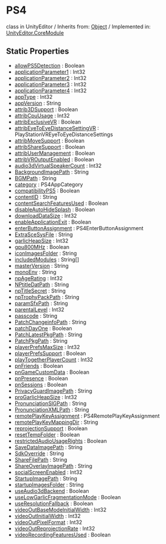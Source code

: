 # PS4
class in UnityEditor
 / Inherits from: <a href="https://docs.unity3d.com/6000.0/Documentation/ScriptReference/Object.html" target="_blank">Object</a> / Implemented in: <a href="https://docs.unity3d.com/6000.0/Documentation/ScriptReference/UnityEditor.CoreModule.html" target="_blank">UnityEditor.CoreModule</a>
## Static Properties
- <a href="https://docs.unity3d.com/6000.0/Documentation/ScriptReference/PS4-allowPS5Detection.html" target="_blank">allowPS5Detection</a> : Boolean
- <a href="https://docs.unity3d.com/6000.0/Documentation/ScriptReference/PS4-applicationParameter1.html" target="_blank">applicationParameter1</a> : Int32
- <a href="https://docs.unity3d.com/6000.0/Documentation/ScriptReference/PS4-applicationParameter2.html" target="_blank">applicationParameter2</a> : Int32
- <a href="https://docs.unity3d.com/6000.0/Documentation/ScriptReference/PS4-applicationParameter3.html" target="_blank">applicationParameter3</a> : Int32
- <a href="https://docs.unity3d.com/6000.0/Documentation/ScriptReference/PS4-applicationParameter4.html" target="_blank">applicationParameter4</a> : Int32
- <a href="https://docs.unity3d.com/6000.0/Documentation/ScriptReference/PS4-appType.html" target="_blank">appType</a> : Int32
- <a href="https://docs.unity3d.com/6000.0/Documentation/ScriptReference/PS4-appVersion.html" target="_blank">appVersion</a> : String
- <a href="https://docs.unity3d.com/6000.0/Documentation/ScriptReference/PS4-attrib3DSupport.html" target="_blank">attrib3DSupport</a> : Boolean
- <a href="https://docs.unity3d.com/6000.0/Documentation/ScriptReference/PS4-attribCpuUsage.html" target="_blank">attribCpuUsage</a> : Int32
- <a href="https://docs.unity3d.com/6000.0/Documentation/ScriptReference/PS4-attribExclusiveVR.html" target="_blank">attribExclusiveVR</a> : Boolean
- <a href="https://docs.unity3d.com/6000.0/Documentation/ScriptReference/PS4-attribEyeToEyeDistanceSettingVR.html" target="_blank">attribEyeToEyeDistanceSettingVR</a> : PlayStationVREyeToEyeDistanceSettings
- <a href="https://docs.unity3d.com/6000.0/Documentation/ScriptReference/PS4-attribMoveSupport.html" target="_blank">attribMoveSupport</a> : Boolean
- <a href="https://docs.unity3d.com/6000.0/Documentation/ScriptReference/PS4-attribShareSupport.html" target="_blank">attribShareSupport</a> : Boolean
- <a href="https://docs.unity3d.com/6000.0/Documentation/ScriptReference/PS4-attribUserManagement.html" target="_blank">attribUserManagement</a> : Boolean
- <a href="https://docs.unity3d.com/6000.0/Documentation/ScriptReference/PS4-attribVROutputEnabled.html" target="_blank">attribVROutputEnabled</a> : Boolean
- <a href="https://docs.unity3d.com/6000.0/Documentation/ScriptReference/PS4-audio3dVirtualSpeakerCount.html" target="_blank">audio3dVirtualSpeakerCount</a> : Int32
- <a href="https://docs.unity3d.com/6000.0/Documentation/ScriptReference/PS4-BackgroundImagePath.html" target="_blank">BackgroundImagePath</a> : String
- <a href="https://docs.unity3d.com/6000.0/Documentation/ScriptReference/PS4-BGMPath.html" target="_blank">BGMPath</a> : String
- <a href="https://docs.unity3d.com/6000.0/Documentation/ScriptReference/PS4-category.html" target="_blank">category</a> : PS4AppCategory
- <a href="https://docs.unity3d.com/6000.0/Documentation/ScriptReference/PS4-compatibilityPS5.html" target="_blank">compatibilityPS5</a> : Boolean
- <a href="https://docs.unity3d.com/6000.0/Documentation/ScriptReference/PS4-contentID.html" target="_blank">contentID</a> : String
- <a href="https://docs.unity3d.com/6000.0/Documentation/ScriptReference/PS4-contentSearchFeaturesUsed.html" target="_blank">contentSearchFeaturesUsed</a> : Boolean
- <a href="https://docs.unity3d.com/6000.0/Documentation/ScriptReference/PS4-disableAutoHideSplash.html" target="_blank">disableAutoHideSplash</a> : Boolean
- <a href="https://docs.unity3d.com/6000.0/Documentation/ScriptReference/PS4-downloadDataSize.html" target="_blank">downloadDataSize</a> : Int32
- <a href="https://docs.unity3d.com/6000.0/Documentation/ScriptReference/PS4-enableApplicationExit.html" target="_blank">enableApplicationExit</a> : Boolean
- <a href="https://docs.unity3d.com/6000.0/Documentation/ScriptReference/PS4-enterButtonAssignment.html" target="_blank">enterButtonAssignment</a> : PS4EnterButtonAssignment
- <a href="https://docs.unity3d.com/6000.0/Documentation/ScriptReference/PS4-ExtraSceSysFile.html" target="_blank">ExtraSceSysFile</a> : String
- <a href="https://docs.unity3d.com/6000.0/Documentation/ScriptReference/PS4-garlicHeapSize.html" target="_blank">garlicHeapSize</a> : Int32
- <a href="https://docs.unity3d.com/6000.0/Documentation/ScriptReference/PS4-gpu800MHz.html" target="_blank">gpu800MHz</a> : Boolean
- <a href="https://docs.unity3d.com/6000.0/Documentation/ScriptReference/PS4-iconImagesFolder.html" target="_blank">iconImagesFolder</a> : String
- <a href="https://docs.unity3d.com/6000.0/Documentation/ScriptReference/PS4-includedModules.html" target="_blank">includedModules</a> : String[]
- <a href="https://docs.unity3d.com/6000.0/Documentation/ScriptReference/PS4-masterVersion.html" target="_blank">masterVersion</a> : String
- <a href="https://docs.unity3d.com/6000.0/Documentation/ScriptReference/PS4-monoEnv.html" target="_blank">monoEnv</a> : String
- <a href="https://docs.unity3d.com/6000.0/Documentation/ScriptReference/PS4-npAgeRating.html" target="_blank">npAgeRating</a> : Int32
- <a href="https://docs.unity3d.com/6000.0/Documentation/ScriptReference/PS4-NPtitleDatPath.html" target="_blank">NPtitleDatPath</a> : String
- <a href="https://docs.unity3d.com/6000.0/Documentation/ScriptReference/PS4-npTitleSecret.html" target="_blank">npTitleSecret</a> : String
- <a href="https://docs.unity3d.com/6000.0/Documentation/ScriptReference/PS4-npTrophyPackPath.html" target="_blank">npTrophyPackPath</a> : String
- <a href="https://docs.unity3d.com/6000.0/Documentation/ScriptReference/PS4-paramSfxPath.html" target="_blank">paramSfxPath</a> : String
- <a href="https://docs.unity3d.com/6000.0/Documentation/ScriptReference/PS4-parentalLevel.html" target="_blank">parentalLevel</a> : Int32
- <a href="https://docs.unity3d.com/6000.0/Documentation/ScriptReference/PS4-passcode.html" target="_blank">passcode</a> : String
- <a href="https://docs.unity3d.com/6000.0/Documentation/ScriptReference/PS4-PatchChangeinfoPath.html" target="_blank">PatchChangeinfoPath</a> : String
- <a href="https://docs.unity3d.com/6000.0/Documentation/ScriptReference/PS4-patchDayOne.html" target="_blank">patchDayOne</a> : Boolean
- <a href="https://docs.unity3d.com/6000.0/Documentation/ScriptReference/PS4-PatchLatestPkgPath.html" target="_blank">PatchLatestPkgPath</a> : String
- <a href="https://docs.unity3d.com/6000.0/Documentation/ScriptReference/PS4-PatchPkgPath.html" target="_blank">PatchPkgPath</a> : String
- <a href="https://docs.unity3d.com/6000.0/Documentation/ScriptReference/PS4-playerPrefsMaxSize.html" target="_blank">playerPrefsMaxSize</a> : Int32
- <a href="https://docs.unity3d.com/6000.0/Documentation/ScriptReference/PS4-playerPrefsSupport.html" target="_blank">playerPrefsSupport</a> : Boolean
- <a href="https://docs.unity3d.com/6000.0/Documentation/ScriptReference/PS4-playTogetherPlayerCount.html" target="_blank">playTogetherPlayerCount</a> : Int32
- <a href="https://docs.unity3d.com/6000.0/Documentation/ScriptReference/PS4-pnFriends.html" target="_blank">pnFriends</a> : Boolean
- <a href="https://docs.unity3d.com/6000.0/Documentation/ScriptReference/PS4-pnGameCustomData.html" target="_blank">pnGameCustomData</a> : Boolean
- <a href="https://docs.unity3d.com/6000.0/Documentation/ScriptReference/PS4-pnPresence.html" target="_blank">pnPresence</a> : Boolean
- <a href="https://docs.unity3d.com/6000.0/Documentation/ScriptReference/PS4-pnSessions.html" target="_blank">pnSessions</a> : Boolean
- <a href="https://docs.unity3d.com/6000.0/Documentation/ScriptReference/PS4-PrivacyGuardImagePath.html" target="_blank">PrivacyGuardImagePath</a> : String
- <a href="https://docs.unity3d.com/6000.0/Documentation/ScriptReference/PS4-proGarlicHeapSize.html" target="_blank">proGarlicHeapSize</a> : Int32
- <a href="https://docs.unity3d.com/6000.0/Documentation/ScriptReference/PS4-PronunciationSIGPath.html" target="_blank">PronunciationSIGPath</a> : String
- <a href="https://docs.unity3d.com/6000.0/Documentation/ScriptReference/PS4-PronunciationXMLPath.html" target="_blank">PronunciationXMLPath</a> : String
- <a href="https://docs.unity3d.com/6000.0/Documentation/ScriptReference/PS4-remotePlayKeyAssignment.html" target="_blank">remotePlayKeyAssignment</a> : PS4RemotePlayKeyAssignment
- <a href="https://docs.unity3d.com/6000.0/Documentation/ScriptReference/PS4-remotePlayKeyMappingDir.html" target="_blank">remotePlayKeyMappingDir</a> : String
- <a href="https://docs.unity3d.com/6000.0/Documentation/ScriptReference/PS4-reprojectionSupport.html" target="_blank">reprojectionSupport</a> : Boolean
- <a href="https://docs.unity3d.com/6000.0/Documentation/ScriptReference/PS4-resetTempFolder.html" target="_blank">resetTempFolder</a> : Boolean
- <a href="https://docs.unity3d.com/6000.0/Documentation/ScriptReference/PS4-restrictedAudioUsageRights.html" target="_blank">restrictedAudioUsageRights</a> : Boolean
- <a href="https://docs.unity3d.com/6000.0/Documentation/ScriptReference/PS4-SaveDataImagePath.html" target="_blank">SaveDataImagePath</a> : String
- <a href="https://docs.unity3d.com/6000.0/Documentation/ScriptReference/PS4-SdkOverride.html" target="_blank">SdkOverride</a> : String
- <a href="https://docs.unity3d.com/6000.0/Documentation/ScriptReference/PS4-ShareFilePath.html" target="_blank">ShareFilePath</a> : String
- <a href="https://docs.unity3d.com/6000.0/Documentation/ScriptReference/PS4-ShareOverlayImagePath.html" target="_blank">ShareOverlayImagePath</a> : String
- <a href="https://docs.unity3d.com/6000.0/Documentation/ScriptReference/PS4-socialScreenEnabled.html" target="_blank">socialScreenEnabled</a> : Int32
- <a href="https://docs.unity3d.com/6000.0/Documentation/ScriptReference/PS4-StartupImagePath.html" target="_blank">StartupImagePath</a> : String
- <a href="https://docs.unity3d.com/6000.0/Documentation/ScriptReference/PS4-startupImagesFolder.html" target="_blank">startupImagesFolder</a> : String
- <a href="https://docs.unity3d.com/6000.0/Documentation/ScriptReference/PS4-useAudio3dBackend.html" target="_blank">useAudio3dBackend</a> : Boolean
- <a href="https://docs.unity3d.com/6000.0/Documentation/ScriptReference/PS4-useLowGarlicFragmentationMode.html" target="_blank">useLowGarlicFragmentationMode</a> : Boolean
- <a href="https://docs.unity3d.com/6000.0/Documentation/ScriptReference/PS4-useResolutionFallback.html" target="_blank">useResolutionFallback</a> : Boolean
- <a href="https://docs.unity3d.com/6000.0/Documentation/ScriptReference/PS4-videoOutBaseModeInitialWidth.html" target="_blank">videoOutBaseModeInitialWidth</a> : Int32
- <a href="https://docs.unity3d.com/6000.0/Documentation/ScriptReference/PS4-videoOutInitialWidth.html" target="_blank">videoOutInitialWidth</a> : Int32
- <a href="https://docs.unity3d.com/6000.0/Documentation/ScriptReference/PS4-videoOutPixelFormat.html" target="_blank">videoOutPixelFormat</a> : Int32
- <a href="https://docs.unity3d.com/6000.0/Documentation/ScriptReference/PS4-videoOutReprojectionRate.html" target="_blank">videoOutReprojectionRate</a> : Int32
- <a href="https://docs.unity3d.com/6000.0/Documentation/ScriptReference/PS4-videoRecordingFeaturesUsed.html" target="_blank">videoRecordingFeaturesUsed</a> : Boolean
